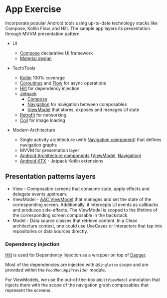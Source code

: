 # App Exercise
Incorporate popular Android tools using up-to-date technology stacks like Compose, Kotlin Flow, and Hilt.
The sample app layers its presentation through MVVM presentation pattern.

* UI
    * [Compose](https://developer.android.com/jetpack/compose) declarative UI framework
    * [Material design](https://material.io/design)


* Tech/Tools
  * [Kotlin](https://kotlinlang.org/) 100% coverage
  * [Coroutines](https://kotlinlang.org/docs/reference/coroutines-overview.html) and [Flow](https://developer.android.com/kotlin/flow) for async operations
  * [Hilt](https://developer.android.com/training/dependency-injection/hilt-android) for dependency injection
  * [Jetpack](https://developer.android.com/jetpack)
    * [Compose](https://developer.android.com/jetpack/compose)
    * [Navigation](https://developer.android.com/topic/libraries/architecture/navigation/) for navigation between composables
    * [ViewModel](https://developer.android.com/topic/libraries/architecture/viewmodel) that stores, exposes and manages UI state
  * [Retrofit](https://square.github.io/retrofit/) for networking
  * [Coil](https://github.com/coil-kt/coil) for image loading

* Modern Architecture
  * Single activity architecture (with [Navigation component](https://developer.android.com/guide/navigation/navigation-getting-started)) that defines navigation graphs
  * MVVM for presentation layer
  * [Android Architecture components](https://developer.android.com/topic/libraries/architecture) ([ViewModel](https://developer.android.com/topic/libraries/architecture/viewmodel), [Navigation](https://developer.android.com/jetpack/androidx/releases/navigation))
  * [Android KTX](https://developer.android.com/kotlin/ktx) - Jetpack Kotlin extensions

## Presentation patterns layers
* View - Composable screens that consume state, apply effects and delegate events upstream.
* ViewModel - [AAC ViewModel](https://developer.android.com/topic/libraries/architecture/viewmodel) that manages and set the state of the corresponding screen. Additionally, it intercepts UI events as callbacks and produces side-effects. The ViewModel is scoped to the lifetime of the corresponding screen composable in the backstack.
* Model - Data source classes that retrieve content. In a Clean architecture context, one could use UseCases or Interactors that tap into repositories or data sources directly.


### Dependency injection
[Hilt](https://developer.android.com/training/dependency-injection/hilt-android) is used for Dependency Injection as a wrapper on top of [Dagger](https://github.com/google/dagger).

Most of the dependencies are injected with `@Singleton` scope and are provided within the `FoodMenuApiProvider` module.

For ViewModels, we use the out-of-the-box `@HiltViewModel` annotation that injects them with the scope of the navigation graph composables that represent the screens.
